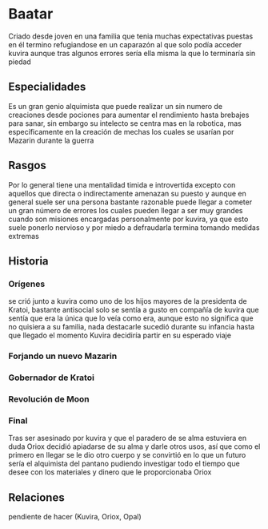 # Baatar

Criado desde joven en una familia que tenia muchas expectativas puestas en él termino refugiandose en un caparazón al que solo podía acceder kuvira aunque tras algunos errores sería ella misma la que lo terminaría sin piedad

## Especialidades

Es un gran genio alquimista que puede realizar un sin numero de creaciones desde pociones para aumentar el rendimiento hasta brebajes para sanar, sin embargo su intelecto se centra mas en la robotica, mas específicamente en la creación de mechas los cuales se usarían por Mazarin durante la guerra

## Rasgos

Por lo general tiene una mentalidad timida e introvertida excepto con aquellos que directa o indirectamente amenazan su puesto y aunque en general suele ser una persona bastante razonable puede llegar a cometer un gran número de errores los cuales pueden llegar a ser muy grandes cuando son misiones encargadas personalmente por kuvira, ya que esto suele ponerlo nervioso y por miedo a defraudarla termina tomando medidas extremas

## Historia

### Orígenes

se crió junto a kuvira como uno de los hijos mayores de la presidenta de Kratoi, bastante antisocial solo se sentía a gusto en compañía de kuvira que sentía que era la única que lo veía como era, aunque esto no significa que no quisiera a su familia, nada destacarle sucedió durante su infancia hasta que llegado el momento Kuvira decidiría partir en su esperado viaje

### Forjando un nuevo Mazarin

### Gobernador de Kratoi

### Revolución de Moon

### Final

Tras ser asesinado por kuvira y que el paradero de se alma estuviera en duda Oriox decidió apiadarse de su alma y darle otros usos, así que como el primero en llegar se le dio otro cuerpo y se convirtió en lo que un futuro sería el alquimista del pantano pudiendo investigar todo el tiempo que desee con los materiales y dinero que le proporcionaba Oriox

## Relaciones

pendiente de hacer (Kuvira, Oriox, Opal)
